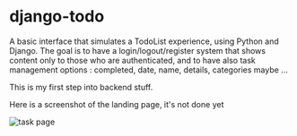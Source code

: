 # django-todo

A basic interface that simulates a TodoList experience, using Python and Django.
The goal is to have a login/logout/register system that shows content only to those who are authenticated,
and to have also task management options : completed, date, name, details, categories maybe ...

This is my first step into backend stuff.

Here is a screenshot of the landing page, it's not done yet

![task page](https://user-images.githubusercontent.com/96242923/158603447-acabd483-9b24-48ea-a168-e75bacd2720f.PNG)




